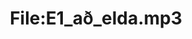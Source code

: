 ---
title: File:E1_að_elda.mp3
recording of: að elda
reading speed: slow
speaker: E
license: CC0
---